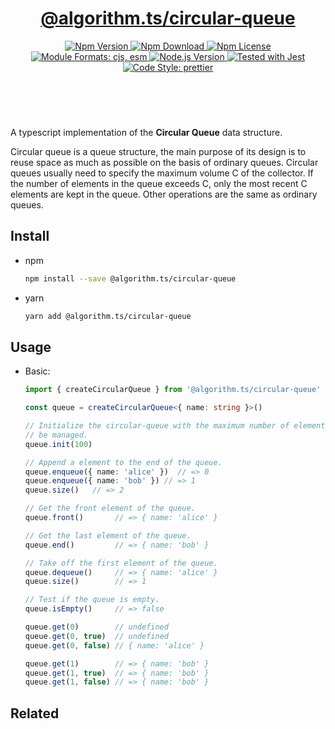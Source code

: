 <header>
  <h1 align="center">
    <a href="https://github.com/guanghechen/algorithm.ts/tree/main/packages/circular-queue#readme">@algorithm.ts/circular-queue</a>
  </h1>
  <div align="center">
    <a href="https://www.npmjs.com/package/@algorithm.ts/circular-queue">
      <img
        alt="Npm Version"
        src="https://img.shields.io/npm/v/@algorithm.ts/circular-queue.svg"
      />
    </a>
    <a href="https://www.npmjs.com/package/@algorithm.ts/circular-queue">
      <img
        alt="Npm Download"
        src="https://img.shields.io/npm/dm/@algorithm.ts/circular-queue.svg"
      />
    </a>
    <a href="https://www.npmjs.com/package/@algorithm.ts/circular-queue">
      <img
        alt="Npm License"
        src="https://img.shields.io/npm/l/@algorithm.ts/circular-queue.svg"
      />
    </a>
    <a href="#install">
      <img
        alt="Module Formats: cjs, esm"
        src="https://img.shields.io/badge/module_formats-cjs%2C%20esm-green.svg"
      />
    </a>
    <a href="https://github.com/nodejs/node">
      <img
        alt="Node.js Version"
        src="https://img.shields.io/node/v/@algorithm.ts/circular-queue"
      />
    </a>
    <a href="https://github.com/facebook/jest">
      <img
        alt="Tested with Jest"
        src="https://img.shields.io/badge/tested_with-jest-9c465e.svg"
      />
    </a>
    <a href="https://github.com/prettier/prettier">
      <img
        alt="Code Style: prettier"
        src="https://img.shields.io/badge/code_style-prettier-ff69b4.svg?style=flat-square"
      />
    </a>
  </div>
</header>
<br/>


A typescript implementation of the **Circular Queue** data structure.

Circular queue is a queue structure, the main purpose of its design is to
reuse space as much as possible on the basis of ordinary queues. Circular
queues usually need to specify the maximum volume C of the collector. If the
number of elements in the queue exceeds C, only the most recent C elements
are kept in the queue. Other operations are the same as ordinary queues.


## Install

* npm

  ```bash
  npm install --save @algorithm.ts/circular-queue
  ```

* yarn

  ```bash
  yarn add @algorithm.ts/circular-queue
  ```

## Usage

* Basic:

  ```typescript
  import { createCircularQueue } from '@algorithm.ts/circular-queue'

  const queue = createCircularQueue<{ name: string }>()

  // Initialize the circular-queue with the maximum number of elements it can
  // be managed.
  queue.init(100)

  // Append a element to the end of the queue.
  queue.enqueue({ name: 'alice' })  // => 0
  queue.enqueue({ name: 'bob' }) // => 1
  queue.size()   // => 2

  // Get the front element of the queue.
  queue.front()       // => { name: 'alice' }

  // Get the last element of the queue.
  queue.end()         // => { name: 'bob' }

  // Take off the first element of the queue.
  queue.dequeue()     // => { name: 'alice' }
  queue.size()        // => 1

  // Test if the queue is empty.
  queue.isEmpty()     // => false

  queue.get(0)        // undefined
  queue.get(0, true)  // undefined
  queue.get(0, false) // { name: 'alice' }

  queue.get(1)        // => { name: 'bob' }
  queue.get(1, true)  // => { name: 'bob' }
  queue.get(1, false) // => { name: 'bob' }
  ```


## Related


[homepage]: https://github.com/guanghechen/algorithm.ts/tree/main/packages/circular-queue#readme
